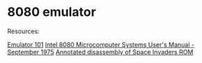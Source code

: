 # 8080 emulator

Resources:

[Emulator 101](http://emulator101.com/)
[Intel 8080 Microcomputer Systems User's Manual - September 1975](http://bitsavers.trailing-edge.com/components/intel/MCS80/98-153B_Intel_8080_Microcomputer_Systems_Users_Manual_197509.pdf)
[Annotated disassembly of Space Invaders ROM](https://www.computerarcheology.com/Arcade/SpaceInvaders/Code.html)
